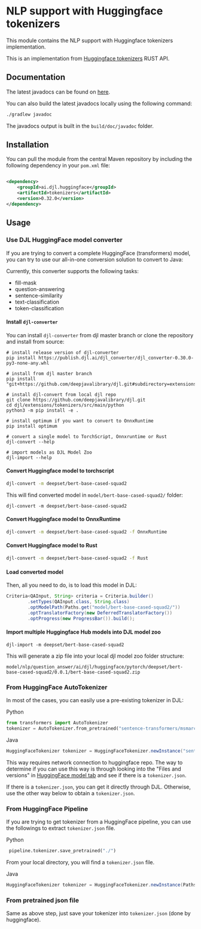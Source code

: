# NLP support with Huggingface tokenizers

This module contains the NLP support with Huggingface tokenizers implementation.

This is an implementation from [Huggingface tokenizers](https://github.com/huggingface/tokenizers) RUST API.

## Documentation

The latest javadocs can be found on [here](https://javadoc.io/doc/ai.djl.huggingface/tokenizers/latest/index.html).

You can also build the latest javadocs locally using the following command:

```sh
./gradlew javadoc
```

The javadocs output is built in the `build/doc/javadoc` folder.

## Installation

You can pull the module from the central Maven repository by including the following dependency in your `pom.xml` file:

```xml

<dependency>
    <groupId>ai.djl.huggingface</groupId>
    <artifactId>tokenizers</artifactId>
    <version>0.32.0</version>
</dependency>
```

## Usage

### Use DJL HuggingFace model converter

If you are trying to convert a complete HuggingFace (transformers) model,
you can try to use our all-in-one conversion solution to convert to Java:

Currently, this converter supports the following tasks:

- fill-mask
- question-answering
- sentence-similarity
- text-classification
- token-classification

#### Install `djl-converter`

You can install `djl-converter` from djl master branch or clone the repository and install from source:

```
# install release version of djl-converter
pip install https://publish.djl.ai/djl_converter/djl_converter-0.30.0-py3-none-any.whl

# install from djl master branch
pip install "git+https://github.com/deepjavalibrary/djl.git#subdirectory=extensions/tokenizers/src/main/python"

# install djl-convert from local djl repo
git clone https://github.com/deepjavalibrary/djl.git
cd djl/extensions/tokenizers/src/main/python
python3 -m pip install -e .

# install optimum if you want to convert to OnnxRuntime
pip install optimum

# convert a single model to TorchScript, Onnxruntime or Rust
djl-convert --help

# import models as DJL Model Zoo
djl-import --help
```

#### Convert Huggingface model to torchscript

```bash
djl-convert -m deepset/bert-base-cased-squad2
```

This will find converted model in `model/bert-base-cased-squad2/` folder:

```
djl-convert -m deepset/bert-base-cased-squad2
```

#### Convert Huggingface model to OnnxRuntime

```bash
djl-convert -m deepset/bert-base-cased-squad2 -f OnnxRuntime
```

#### Convert Huggingface model to Rust

```bash
djl-convert -m deepset/bert-base-cased-squad2 -f Rust
```

#### Load converted model

Then, all you need to do, is to load this model in DJL:

```java
Criteria<QAInput, String> criteria = Criteria.builder()
        .setTypes(QAInput.class, String.class)
        .optModelPath(Paths.get("model/bert-base-cased-squad2/"))
        .optTranslatorFactory(new DeferredTranslatorFactory())
        .optProgress(new ProgressBar()).build();
```

#### Import multiple Huggingface Hub models into DJL model zoo

```
djl-import -m deepset/bert-base-cased-squad2
```

This will generate a zip file into your local djl model zoo folder structure:

```
model/nlp/question_answer/ai/djl/huggingface/pytorch/deepset/bert-base-cased-squad2/0.0.1/bert-base-cased-squad2.zip
```

### From HuggingFace AutoTokenizer

In most of the cases, you can easily use a pre-existing tokenizer in DJL:

Python

```python
from transformers import AutoTokenizer
tokenizer = AutoTokenizer.from_pretrained("sentence-transformers/msmarco-distilbert-dot-v5")
```

Java

```java
HuggingFaceTokenizer tokenizer = HuggingFaceTokenizer.newInstance("sentence-transformers/msmarco-distilbert-dot-v5");
```

This way requires network connection to huggingface repo.
The way to determine if you can use this way is through looking into the "Files and versions"
in [HuggingFace model tab](https://huggingface.co/sentence-transformers/msmarco-distilbert-dot-v5)
and see if there is a `tokenizer.json`.

If there is a `tokenizer.json`, you can get it directly through DJL. Otherwise, use the other way below to obtain
a `tokenizer.json`.

### From HuggingFace Pipeline

If you are trying to get tokenizer from a HuggingFace pipeline,
you can use the followings to extract `tokenizer.json` file.

Python

```python
 pipeline.tokenizer.save_pretrained("./")
```

From your local directory, you will find a `tokenizer.json` file.

Java

```java
HuggingFaceTokenizer tokenizer = HuggingFaceTokenizer.newInstance(Paths.get("./tokenizer.json"));
```

### From pretrained json file

Same as above step, just save your tokenizer into `tokenizer.json` (done by huggingface).
